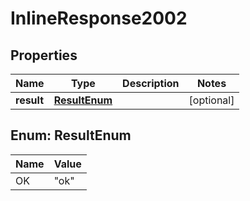 

# InlineResponse2002

## Properties

Name | Type | Description | Notes
------------ | ------------- | ------------- | -------------
**result** | [**ResultEnum**](#ResultEnum) |  |  [optional]



## Enum: ResultEnum

Name | Value
---- | -----
OK | &quot;ok&quot;



